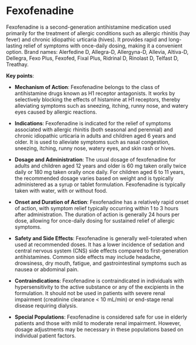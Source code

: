 [//]: # (source: ?)
[//]: # (brands:  Alerfedine D, Allegra-D, Allergyna-D, Allevia, Altiva-D, Dellegra, Fexo Plus, Fexofed, Fixal Plus, Ridrinal D, Rinolast D, Telfast D, Treathay)
[//]: # (tags: antihistamines)

# Fexofenadine

Fexofenadine is a second-generation antihistamine medication used primarily for the treatment of allergic conditions such as allergic rhinitis (hay fever) and chronic idiopathic urticaria (hives).  It provides rapid and long-lasting relief of symptoms with once-daily dosing, making it a convenient option. Brand names: Alerfedine D, Allegra-D, Allergyna-D, Allevia, Altiva-D, Dellegra, Fexo Plus, Fexofed, Fixal Plus, Ridrinal D, Rinolast D, Telfast D, Treathay.

**Key points**:

* **Mechanism of Action**: Fexofenadine belongs to the class of antihistamine drugs known as H1 receptor antagonists. It works by selectively blocking the effects of histamine at H1 receptors, thereby alleviating symptoms such as sneezing, itching, runny nose, and watery eyes caused by allergic reactions.

* **Indications**: Fexofenadine is indicated for the relief of symptoms associated with allergic rhinitis (both seasonal and perennial) and chronic idiopathic urticaria in adults and children aged 6 years and older. It is used to alleviate symptoms such as nasal congestion, sneezing, itching, runny nose, watery eyes, and skin rash or hives.

* **Dosage and Administration**: The usual dosage of fexofenadine for adults and children aged 12 years and older is 60 mg taken orally twice daily or 180 mg taken orally once daily. For children aged 6 to 11 years, the recommended dosage varies based on weight and is typically administered as a syrup or tablet formulation. Fexofenadine is typically taken with water, with or without food.

* **Onset and Duration of Action**: Fexofenadine has a relatively rapid onset of action, with symptom relief typically occurring within 1 to 3 hours after administration. The duration of action is generally 24 hours per dose, allowing for once-daily dosing for sustained relief of allergic symptoms.

* **Safety and Side Effects**: Fexofenadine is generally well-tolerated when used at recommended doses. It has a lower incidence of sedation and central nervous system (CNS) side effects compared to first-generation antihistamines. Common side effects may include headache, drowsiness, dry mouth, fatigue, and gastrointestinal symptoms such as nausea or abdominal pain.

* **Contraindications**: Fexofenadine is contraindicated in individuals with hypersensitivity to the active substance or any of the excipients in the formulation. It should not be used in patients with severe renal impairment (creatinine clearance < 10 mL/min) or end-stage renal disease requiring dialysis.

* **Special Populations**: Fexofenadine is considered safe for use in elderly patients and those with mild to moderate renal impairment. However, dosage adjustments may be necessary in these populations based on individual patient factors.
